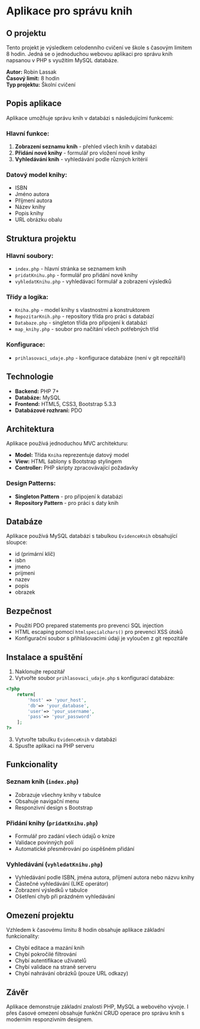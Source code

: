 # Aplikace pro správu knih

## O projektu

Tento projekt je výsledkem celodenního cvičení ve škole s časovým limitem 8 hodin. Jedná se o jednoduchou webovou aplikaci pro správu knih napsanou v PHP s využitím MySQL databáze.

**Autor:** Robin Lassak  
**Časový limit:** 8 hodin  
**Typ projektu:** Školní cvičení

## Popis aplikace

Aplikace umožňuje správu knih v databázi s následujícími funkcemi:

### Hlavní funkce:
1. **Zobrazení seznamu knih** - přehled všech knih v databázi
2. **Přidání nové knihy** - formulář pro vložení nové knihy
3. **Vyhledávání knih** - vyhledávání podle různých kritérií

### Datový model knihy:
- ISBN
- Jméno autora
- Příjmení autora
- Název knihy
- Popis knihy
- URL obrázku obalu

## Struktura projektu

### Hlavní soubory:
- `index.php` - hlavní stránka se seznamem knih
- `pridatKnihu.php` - formulář pro přidání nové knihy
- `vyhledatKnihu.php` - vyhledávací formulář a zobrazení výsledků

### Třídy a logika:
- `Kniha.php` - model knihy s vlastnostmi a konstruktorem
- `RepozitarKnih.php` - repository třída pro práci s databází
- `Databaze.php` - singleton třída pro připojení k databázi
- `map_knihy.php` - soubor pro načítání všech potřebných tříd

### Konfigurace:
- `prihlasovaci_udaje.php` - konfigurace databáze (není v git repozitáři)

## Technologie

- **Backend:** PHP 7+
- **Databáze:** MySQL
- **Frontend:** HTML5, CSS3, Bootstrap 5.3.3
- **Databázové rozhraní:** PDO

## Architektura

Aplikace používá jednoduchou MVC architekturu:
- **Model:** Třída `Kniha` reprezentuje datový model
- **View:** HTML šablony s Bootstrap stylingem
- **Controller:** PHP skripty zpracovávající požadavky

### Design Patterns:
- **Singleton Pattern** - pro připojení k databázi
- **Repository Pattern** - pro práci s daty knih

## Databáze

Aplikace používá MySQL databázi s tabulkou `EvidenceKnih` obsahující sloupce:
- id (primární klíč)
- isbn
- jmeno
- prijmeni
- nazev
- popis
- obrazek

## Bezpečnost

- Použití PDO prepared statements pro prevenci SQL injection
- HTML escaping pomocí `htmlspecialchars()` pro prevenci XSS útoků
- Konfigurační soubor s přihlašovacími údaji je vyloučen z git repozitáře

## Instalace a spuštění

1. Naklonujte repozitář
2. Vytvořte soubor `prihlasovaci_udaje.php` s konfigurací databáze:
```php
<?php 
    return[
        'host' => 'your_host',
        'db'=> 'your_database',
        'user'=> 'your_username',
        'pass'=> 'your_password'
    ];
?>
```
3. Vytvořte tabulku `EvidenceKnih` v databázi
4. Spusťte aplikaci na PHP serveru

## Funkcionality

### Seznam knih (`index.php`)
- Zobrazuje všechny knihy v tabulce
- Obsahuje navigační menu
- Responzivní design s Bootstrap

### Přidání knihy (`pridatKnihu.php`)
- Formulář pro zadání všech údajů o knize
- Validace povinných polí
- Automatické přesměrování po úspěšném přidání

### Vyhledávání (`vyhledatKnihu.php`)
- Vyhledávání podle ISBN, jména autora, příjmení autora nebo názvu knihy
- Částečné vyhledávání (LIKE operátor)
- Zobrazení výsledků v tabulce
- Ošetření chyb při prázdném vyhledávání

## Omezení projektu

Vzhledem k časovému limitu 8 hodin obsahuje aplikace základní funkcionality:
- Chybí editace a mazání knih
- Chybí pokročilé filtrování
- Chybí autentifikace uživatelů
- Chybí validace na straně serveru
- Chybí nahrávání obrázků (pouze URL odkazy)

## Závěr

Aplikace demonstruje základní znalosti PHP, MySQL a webového vývoje. I přes časové omezení obsahuje funkční CRUD operace pro správu knih s moderním responzivním designem.
